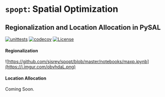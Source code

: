 # `spopt`: Spatial Optimization

## Regionalization and Location Allocation in PySAL

[![unittests](https://github.com/pysal/spopt/workflows/.github/workflows/unittests.yml/badge.svg)](https://github.com/pysal/spopt/actions?query=workflow%3A.github%2Fworkflows%2Funittests.yml)
[![codecov](https://codecov.io/gh/pysal/spopt/branch/master/graph/badge.svg)](https://codecov.io/gh/pysal/spopt)
[![License](https://img.shields.io/badge/License-BSD%203--Clause-blue.svg)](https://opensource.org/licenses/BSD-3-Clause)

#### Regionalization

![https://github.com/sjsrey/spopt/blob/master/notebooks/maxp.ipynb](https://i.imgur.com/obvhdaL.png)

#### Location Allocation

Coming Soon.
